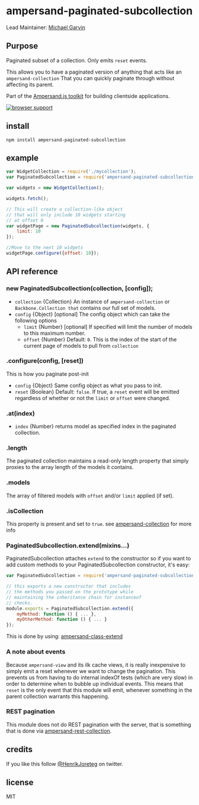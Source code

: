 # ampersand-paginated-subcollection

Lead Maintainer: [Michael Garvin](https://github.com/wraithgar)

## Purpose

Paginated subset of a collection. Only emits `reset` events.

This allows you to have a paginated version of anything that acts like
an `ampersand-collection` That you can quickly paginate through without
affecting its parent.

<!-- starthide -->
Part of the [Ampersand.js toolkit](http://ampersandjs.com) for building clientside applications.
<!-- endhide -->

[![browser support](https://ci.testling.com/ampersandjs/ampersand-paginated-collection.png)
](https://ci.testling.com/ampersandjs/ampersand-paginated-collection)

## install

```
npm install ampersand-paginated-subcollection
```

## example

```javascript
var WidgetCollection = require('./mycollection');
var PaginatedSubcollection = require('ampersand-paginated-subcollection');

var widgets = new WidgetCollection();

widgets.fetch();

// This will create a collection-like object
// that will only include 10 widgets starting
// at offset 0
var widgetPage = new PaginatedSubcollection(widgets, {
    limit: 10
});

//Move to the next 10 widgets
widgetPage.configure({offset: 10});
```
## API reference

### new PaginatedSubcollection(collection, [config]);

* `collection` {Collection} An instance of `ampersand-collection` or `Backbone.Collection that` contains our full set of models.
* `config` {Object} [optional] The config object which can take the following options
    * `limit` {Number} [optional] If specified will limit the number of models to this maximum number.
    * `offset` {Number} Default: `0`. This is the index of the start of the current page of models to pull from `collection`

### .configure(config, [reset])

This is how you paginate post-init

* `config` {Object} Same config object as what you pass to init.
* `reset` {Boolean} Default: `false`. If true, a `reset` event will be emitted regardless of whether or not the `limit` or `offset` were changed.

### .at(index)

* `index` {Number} returns model as specified index in the paginated collection.

### .length

The paginated collection maintains a read-only length property that simply proxies to the array length of the models it contains.

### .models

The array of filtered models with `offset` and/or `limit` applied (if set).

### .isCollection

This property is present and set to `true`. see [ampersand-collection](https://github.com/AmpersandJS/ampersand-collection#a-quick-note-about-instanceof-checks) for more info

### PaginatedSubcollection.extend(mixins...)

PaginatedSubcollection attaches `extend` to the constructor so if you want to add custom methods to your PaginatedSubcollection constructor, it's easy:

```javascript
var PaginatedSubcollection = require('ampersand-paginated-subcollection');

// this exports a new constructor that includes
// the methods you passed on the prototype while
// maintaining the inheritance chain for instanceof
// checks.
module.exports = PaginatedSubcollection.extend({
    myMethod: function () { ... },
    myOtherMethod: function () { ... }
});
```

This is done by using: [ampersand-class-extend](https://github.com/AmpersandJS/ampersand-class-extend)

### A note about events

Because `ampersand-view` and its ilk cache views, it is really
inexpensive to simply emit a reset whenever we want to change the
pagination.  This prevents us from having to do internal indexOf tests
(which are very slow) in order to determine when to bubble up individual
events. This means that `reset` is the only event that this module will
emit, whenever something in the parent collection warrants this
happening.

### REST pagination

This module does not do REST pagination with the server, that is
something that is done via [ampersand-rest-collection](https://github.com/AmpersandJS/ampersand-rest-collection).

## credits

If you like this follow [@HenrikJoreteg](http://twitter.com/henrikjoreteg) on twitter.

## license

MIT
